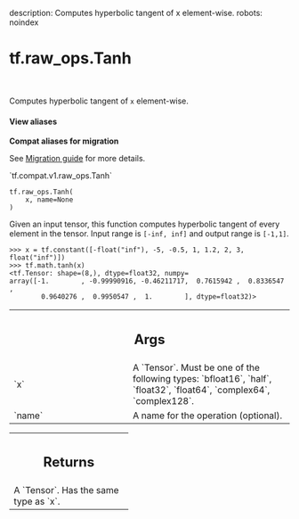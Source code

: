 description: Computes hyperbolic tangent of x element-wise.
robots: noindex

# tf.raw_ops.Tanh

<!-- Insert buttons and diff -->

<table class="tfo-notebook-buttons tfo-api nocontent" align="left">

</table>



Computes hyperbolic tangent of `x` element-wise.

<section class="expandable">
  <h4 class="showalways">View aliases</h4>
  <p>
<b>Compat aliases for migration</b>
<p>See
<a href="https://www.tensorflow.org/guide/migrate">Migration guide</a> for
more details.</p>
<p>`tf.compat.v1.raw_ops.Tanh`</p>
</p>
</section>

<pre class="devsite-click-to-copy prettyprint lang-py tfo-signature-link">
<code>tf.raw_ops.Tanh(
    x, name=None
)
</code></pre>



<!-- Placeholder for "Used in" -->

  Given an input tensor, this function computes hyperbolic tangent of every
  element in the tensor. Input range is `[-inf, inf]` and
  output range is `[-1,1]`.

  ```
  >>> x = tf.constant([-float("inf"), -5, -0.5, 1, 1.2, 2, 3, float("inf")])
  >>> tf.math.tanh(x)
  <tf.Tensor: shape=(8,), dtype=float32, numpy=
  array([-1.        , -0.99990916, -0.46211717,  0.7615942 ,  0.8336547 ,
          0.9640276 ,  0.9950547 ,  1.        ], dtype=float32)>
  ```

<!-- Tabular view -->
 <table class="responsive fixed orange">
<colgroup><col width="214px"><col></colgroup>
<tr><th colspan="2"><h2 class="add-link">Args</h2></th></tr>

<tr>
<td>
`x`
</td>
<td>
A `Tensor`. Must be one of the following types: `bfloat16`, `half`, `float32`, `float64`, `complex64`, `complex128`.
</td>
</tr><tr>
<td>
`name`
</td>
<td>
A name for the operation (optional).
</td>
</tr>
</table>



<!-- Tabular view -->
 <table class="responsive fixed orange">
<colgroup><col width="214px"><col></colgroup>
<tr><th colspan="2"><h2 class="add-link">Returns</h2></th></tr>
<tr class="alt">
<td colspan="2">
A `Tensor`. Has the same type as `x`.
</td>
</tr>

</table>


